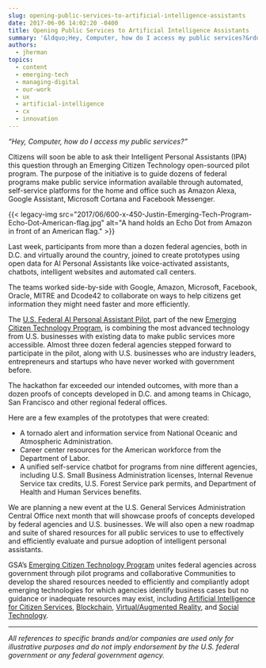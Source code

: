 ```yaml
---
slug: opening-public-services-to-artificial-intelligence-assistants
date: 2017-06-06 14:02:20 -0400
title: Opening Public Services to Artificial Intelligence Assistants
summary: '&ldquo;Hey, Computer, how do I access my public services?&rdquo;  Citizens will soon be able to ask their Intelligent Personal Assistants (IPA) this question through an Emerging Citizen Technology open-sourced pilot program. The purpose of the initiative is to guide dozens of federal programs make public service information available through automated, self-service platforms for the home'
authors:
  - jherman
topics:
  - content
  - emerging-tech
  - managing-digital
  - our-work
  - ux
  - artificial-intelligence
  - cx
  - innovation
---
```


_“Hey, Computer, how do I access my public services?”_

Citizens will soon be able to ask their Intelligent Personal Assistants (IPA) this question through an Emerging Citizen Technology open-sourced pilot program. The purpose of the initiative is to guide dozens of federal programs make public service information available through automated, self-service platforms for the home and office such as Amazon Alexa, Google Assistant, Microsoft Cortana and Facebook Messenger.

{{< legacy-img src="2017/06/600-x-450-Justin-Emerging-Tech-Program-Echo-Dot-American-flag.jpg" alt="A hand holds an Echo Dot from Amazon in front of an American flag." >}}

Last week, participants from more than a dozen federal agencies, both in D.C. and virtually around the country, joined to create prototypes using open data for AI Personal Assistants like voice-activated assistants, chatbots, intelligent websites and automated call centers.

The teams worked side-by-side with Google, Amazon, Microsoft, Facebook, Oracle, MITRE and Dcode42 to collaborate on ways to help citizens get information they might need faster and more efficiently.

The [U.S. Federal AI Personal Assistant Pilot](https://github.com/GSA/AI-Assistant-Pilot/wiki), part of the new [Emerging Citizen Technology Program](https://emerging.digital.gov/), is combining the most advanced technology from U.S. businesses with existing data to make public services more accessible. Almost three dozen federal agencies stepped forward to participate in the pilot, along with U.S. businesses who are industry leaders, entrepreneurs and startups who have never worked with government before.

The hackathon far exceeded our intended outcomes, with more than a dozen proofs of concepts developed in D.C. and among teams in Chicago, San Francisco and other regional federal offices.

Here are a few examples of the prototypes that were created:

  * A tornado alert and information service from National Oceanic and Atmospheric Administration.
  * Career center resources for the American workforce from the Department of Labor.
  * A unified self-service chatbot for programs from nine different agencies, including U.S. Small Business Administration licenses, Internal Revenue Service tax credits, U.S. Forest Service park permits, and Department of Health and Human Services benefits.

We are planning a new event at the U.S. General Services Administration Central Office next month that will showcase proofs of concepts developed by federal agencies and U.S. businesses. We will also open a new roadmap and suite of shared resources for all public services to use to effectively and efficiently evaluate and pursue adoption of intelligent personal assistants.

GSA’s [Emerging Citizen Technology Program](https://emerging.digital.gov/) unites federal agencies across government through pilot programs and collaborative Communities to develop the shared resources needed to efficiently and compliantly adopt emerging technologies for which agencies identify business cases but no guidance or inadequate resources may exist, including [Artificial Intelligence for Citizen Services](https://emerging.digital.gov/artificial-intelligence/), [Blockchain](https://emerging.digital.gov/blockchain/), [Virtual/Augmented Reality](https://emerging.digital.gov/virtual-reality/), and [Social Technology](https://emerging.digital.gov/Socialgov/).

* * *

_All references to specific brands and/or companies are used only for illustrative purposes and do not imply endorsement by the U.S. federal government or any federal government agency._
